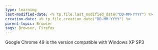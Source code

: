 ```yaml
---
type: learning
last-modified-date: <% tp.file.last_modified_date("DD-MM-YYYY") %>
creation-date: <% tp.file.creation_date("DD-MM-YYYY") %>
parent-topic: Browser
tags: Browser, Firefox
---
```


Google Chrome 49 is the version compatible with Windows XP SP3